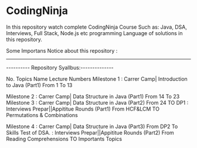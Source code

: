 # CodingNinja 
In this repository watch complete CodingNinja Course Such as: Java, DSA, Interviews, Full Stack, Node.js etc programming Language of solutions in this repository.


Some Importans Notice about this repository :
************
---------- Repository Syallbus:--------------

No.             Topics Name                                        Lecture Numbers 
Milestone 1 : Carrer Camp| Introduction to Java (Part1)             From 1 To 13

Milestone 2 : Carrer Camp| Data Structure in Java (Part1)           From 14 To 23
Milestone 3 : Carrer Camp| Data Structure in Java (Part2)           From 24 TO DP1
            : Interviews Prepar||Appititue Rounds (Part1)           From HCF&LCM TO Permutations & Combinations 
              
            
Milestone 4 : Carrer Camp| Data Structure in Java (Part3)           From DP2 To Skills Test of DSA.
            : Interviews Prepar||Appititue Rounds (Part2)           From Reading Comprehensions TO Importants Topics




